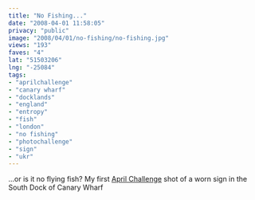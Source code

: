 ```yaml
---
title: "No Fishing..."
date: "2008-04-01 11:58:05"
privacy: "public"
image: "2008/04/01/no-fishing/no-fishing.jpg"
views: "193"
faves: "4"
lat: "51503206"
lng: "-25084"
tags:
- "aprilchallenge"
- "canary wharf"
- "docklands"
- "england"
- "entropy"
- "fish"
- "london"
- "no fishing"
- "photochallenge"
- "sign"
- "ukr"
---
```

...or is it no flying fish? My first <a href="http://www.photochallenge.org/2008/03/april-challenge">April Challenge</a> shot of a worn sign in the South Dock of Canary Wharf<a href="/photos/2008/04/02/no-fishing"></a>
